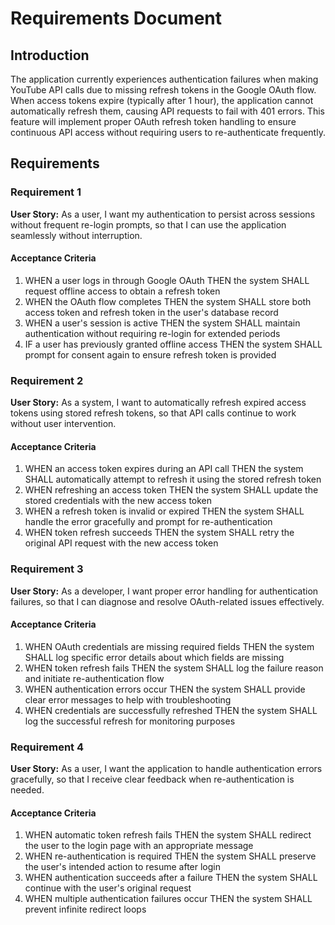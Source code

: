 # Requirements Document

## Introduction

The application currently experiences authentication failures when making YouTube API calls due to missing refresh tokens in the Google OAuth flow. When access tokens expire (typically after 1 hour), the application cannot automatically refresh them, causing API requests to fail with 401 errors. This feature will implement proper OAuth refresh token handling to ensure continuous API access without requiring users to re-authenticate frequently.

## Requirements

### Requirement 1

**User Story:** As a user, I want my authentication to persist across sessions without frequent re-login prompts, so that I can use the application seamlessly without interruption.

#### Acceptance Criteria

1. WHEN a user logs in through Google OAuth THEN the system SHALL request offline access to obtain a refresh token
2. WHEN the OAuth flow completes THEN the system SHALL store both access token and refresh token in the user's database record
3. WHEN a user's session is active THEN the system SHALL maintain authentication without requiring re-login for extended periods
4. IF a user has previously granted offline access THEN the system SHALL prompt for consent again to ensure refresh token is provided

### Requirement 2

**User Story:** As a system, I want to automatically refresh expired access tokens using stored refresh tokens, so that API calls continue to work without user intervention.

#### Acceptance Criteria

1. WHEN an access token expires during an API call THEN the system SHALL automatically attempt to refresh it using the stored refresh token
2. WHEN refreshing an access token THEN the system SHALL update the stored credentials with the new access token
3. WHEN a refresh token is invalid or expired THEN the system SHALL handle the error gracefully and prompt for re-authentication
4. WHEN token refresh succeeds THEN the system SHALL retry the original API request with the new access token

### Requirement 3

**User Story:** As a developer, I want proper error handling for authentication failures, so that I can diagnose and resolve OAuth-related issues effectively.

#### Acceptance Criteria

1. WHEN OAuth credentials are missing required fields THEN the system SHALL log specific error details about which fields are missing
2. WHEN token refresh fails THEN the system SHALL log the failure reason and initiate re-authentication flow
3. WHEN authentication errors occur THEN the system SHALL provide clear error messages to help with troubleshooting
4. WHEN credentials are successfully refreshed THEN the system SHALL log the successful refresh for monitoring purposes

### Requirement 4

**User Story:** As a user, I want the application to handle authentication errors gracefully, so that I receive clear feedback when re-authentication is needed.

#### Acceptance Criteria

1. WHEN automatic token refresh fails THEN the system SHALL redirect the user to the login page with an appropriate message
2. WHEN re-authentication is required THEN the system SHALL preserve the user's intended action to resume after login
3. WHEN authentication succeeds after a failure THEN the system SHALL continue with the user's original request
4. WHEN multiple authentication failures occur THEN the system SHALL prevent infinite redirect loops